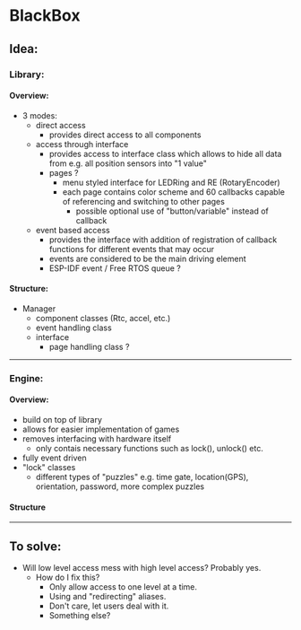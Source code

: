 # BlackBox

## Idea:
### Library:
#### Overview:
* 3 modes:
    + direct access
        - provides direct access to all components
    + access through interface
        - provides access to interface class which allows to hide all data from e.g. all position sensors into "1 value"
        - pages ?
            - menu styled interface for LEDRing and RE (RotaryEncoder)
            - each page contains color scheme and 60 callbacks capable of referencing and switching to other pages
                - possible optional use of "button/variable" instead of callback
    + event based access
        - provides the interface with addition of registration of callback functions for different events that may occur
        - events are considered to be the main driving element
        - ESP-IDF event / Free RTOS queue ? 

#### Structure:
* Manager
    + component classes (Rtc, accel, etc.)
    + event handling class
    + interface
        - page handling class ?
---
### Engine:
#### Overview:
* build on top of library
* allows for easier implementation of games
* removes interfacing with hardware itself
    + only contais necessary functions such as lock(), unlock() etc.
* fully event driven
* "lock" classes
    + different types of "puzzles" e.g. time gate, location(GPS), orientation, password, more complex puzzles

#### Structure
<!-- FIXME: put structure here --> 
---

## To solve:
* Will low level access mess with high level access? Probably yes.
    + How do I fix this?
        - Only allow access to one level at a time.
        - Using and "redirecting" aliases. 
        - Don't care, let users deal with it.
        - Something else?
